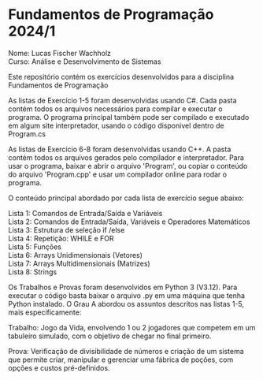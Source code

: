 # Fundamentos de Programação 2024/1

Nome: Lucas Fischer Wachholz <br/>
Curso: Análise e Desenvolvimento de Sistemas <br/>

Este repositório contém os exercícios desenvolvidos para a disciplina Fundamentos de Programação </br>

As listas de Exercício 1-5 foram desenvolvidas usando C#. Cada pasta contém todos os arquivos necessários para compilar e executar o programa. O programa principal também pode ser compilado e executado em algum site interpretador, usando o código disponivel dentro de Program.cs </br>

As listas de Exercício 6-8 foram desenvolvidas usando C++. A pasta contém todos os arquivos gerados pelo compilador e interpretador. Para usar o programa, baixar e abrir o arquivo 'Program', ou copiar o conteúdo do arquivo 'Program.cpp' e usar um compilador online para rodar o programa.

O conteúdo principal abordado por cada lista de exercício segue abaixo:

Lista 1: Comandos de Entrada/Saída e Variáveis</br>
Lista 2: Comandos de Entrada/Saída, Variáveis e Operadores Matemáticos</br>
Lista 3: Estrutura de seleção if /else</br>
Lista 4: Repetição: WHILE e FOR</br>
Lista 5: Funções</br>
Lista 6: Arrays Unidimensionais (Vetores)</br>
Lista 7: Arrays Multidimensionais (Matrizes)</br>
Lista 8: Strings</br>

Os Trabalhos e Provas foram desenvolvidos em Python 3 (V3.12). Para executar o código basta baixar o arquivo .py em uma máquina que tenha Python instalado. O Grau A abordou os assuntos descritos nas listas 1-5, mais especificamente:</br>

Trabalho: Jogo da Vida, envolvendo 1 ou 2 jogadores que competem em um tabuleiro simulado, com o objetivo de chegar no final primeiro.</br>

Prova: Verificação de divisibilidade de números e criação de um sistema que permite criar, manipular e gerenciar uma fábrica de poções, com opções e custos pré-definidos.</br>
